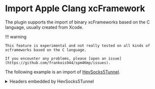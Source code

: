 # Import Apple Clang xcFramework

The plugin supports the import of binary xcFrameworks based on the C language, usually created from Xcode.

!!! warning

    This feature is experimental and not really tested on all kinds of xcframeworks based on the C language.

    If you encounter any problems, please [open an issue](https://github.com/frankois944/spm4Kmp/issues).

The following example is an import of [HevSocks5Tunnel](https://github.com/heiher/hev-socks5-tunnel).

<details>
<summary>Headers embedded by HevSocks5Tunnel</summary>
```cpp
/*
============================================================================
Name        : hev-main.h
Author      : hev <r@hev.cc>
Copyright   : Copyright (c) 2019 - 2023 hev
Description : Main
============================================================================
*/

#ifndef __HEV_MAIN_H__
#define __HEV_MAIN_H__

#include <stddef.h>

#ifdef __cplusplus
extern "C" {
#endif

/**
* hev_socks5_tunnel_main:
* @config_path: config file path
* @tun_fd: tunnel file descriptor
*
* Start and run the socks5 tunnel, this function will blocks until the
* hev_socks5_tunnel_quit is called or an error occurs.
*
* Returns: returns zero on successful, otherwise returns -1.
*
* Since: 2.4.6
*/
int hev_socks5_tunnel_main (const char *config_path, int tun_fd);

/**
* hev_socks5_tunnel_main_from_file:
* @config_path: config file path
* @tun_fd: tunnel file descriptor
*
* Start and run the socks5 tunnel, this function will blocks until the
* hev_socks5_tunnel_quit is called or an error occurs.
*
* Returns: returns zero on successful, otherwise returns -1.
*
* Since: 2.6.7
*/
int hev_socks5_tunnel_main_from_file (const char *config_path, int tun_fd);

/**
* hev_socks5_tunnel_main_from_str:
* @config_str: string config
* @config_len: the byte length of string config
* @tun_fd: tunnel file descriptor
*
* Start and run the socks5 tunnel, this function will blocks until the
* hev_socks5_tunnel_quit is called or an error occurs.
*
* Returns: returns zero on successful, otherwise returns -1.
*
* Since: 2.6.7
*/
int hev_socks5_tunnel_main_from_str (const unsigned char *config_str,
unsigned int config_len, int tun_fd);

/**
* hev_socks5_tunnel_quit:
*
* Stop the socks5 tunnel.
*
* Since: 2.4.6
*/
void hev_socks5_tunnel_quit (void);

/**
* hev_socks5_tunnel_stats:
* @tx_packets (out): transmitted packets
* @tx_bytes (out): transmitted bytes
* @rx_packets (out): received packets
* @rx_bytes (out): received bytes
*
* Retrieve tunnel interface traffic statistics.
*
* Since: 2.6.5
*/
void hev_socks5_tunnel_stats (size_t *tx_packets, size_t *tx_bytes,
size_t *rx_packets, size_t *rx_bytes);

#ifdef __cplusplus
}
#endif

#endif /* __HEV_MAIN_H__ */
```
</details>

## Gradle

```kotlin title="build.gradle.kts"
remoteBinary(
    url = uri("https://github.com/wanliyunyan/HevSocks5Tunnel/releases/download/2.10.0/HevSocks5Tunnel.xcframework.zip"),
    packageName = "HevSocks5Tunnel",
    exportToKotlin = true,
    checksum = "f66fc314edbdb7611c5e8522bc50ee62e7930f37f80631b8d08b2a40c81a631a",
    isCLang = true, // Required
)
```

## Kotlin

```kotlin title="kotlin.iosMain.kt"
import HevSocks5Tunnel.hev_socks5_tunnel_quit

@OptIn(kotlinx.cinterop.ExperimentalForeignApi::class)
fun test() {
    hev_socks5_tunnel_quit()
}
```

## Swift (Optional)

You can also import the framework in Swift.

```swift title="MyBridge.swift"
import HevSocks5Tunnel
@objc public class MySwiftClass: NSObject {
    public func cMethod() {
        hev_socks5_tunnel_quit()
    }
}
```
